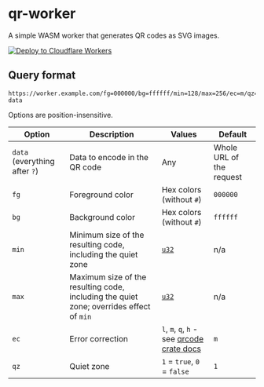 # qr-worker

A simple WASM worker that generates QR codes as SVG images.

[![Deploy to Cloudflare Workers](https://deploy.workers.cloudflare.com/button)](https://deploy.workers.cloudflare.com/?url=https://github.com/u32i64/qr-worker)

## Query format

```
https://worker.example.com/fg=000000/bg=ffffff/min=128/max=256/ec=m/qz=1?data
```

Options are position-insensitive.

Option | Description | Values | Default
---|---|---|---
`data` (everything after `?`) | Data to encode in the QR code | Any | Whole URL of the request
`fg` | Foreground color | Hex colors (without `#`) | `000000`
`bg` | Background color | Hex colors (without `#`) | `ffffff`
`min` | Minimum size of the resulting code, including the quiet zone | [`u32`](https://doc.rust-lang.org/std/primitive.u32.html) | n/a
`max` | Maximum size of the resulting code, including the quiet zone; overrides effect of `min` | [`u32`](https://doc.rust-lang.org/std/primitive.u32.html) | n/a
`ec` | Error correction | `l`, `m`, `q`, `h` - see [qrcode crate docs](https://docs.rs/qrcode/0.11.0/qrcode/types/enum.EcLevel.html#variants) | `m`
`qz` | Quiet zone | `1` = `true`, `0` = `false` | `1`